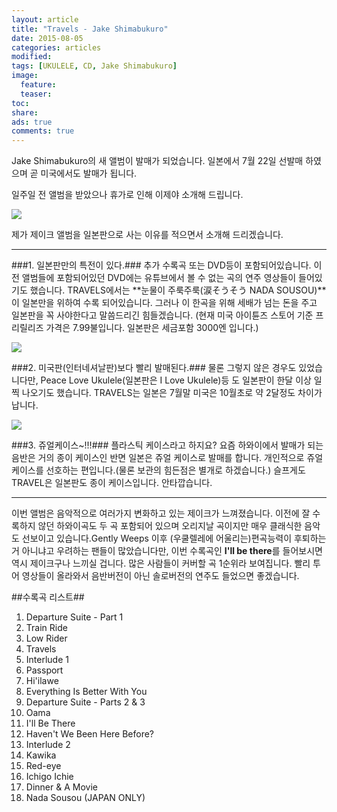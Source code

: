 ```yaml
---
layout: article
title: "Travels - Jake Shimabukuro"
date: 2015-08-05
categories: articles
modified: 
tags: [UKULELE, CD, Jake Shimabukuro]
image:
  feature:
  teaser: 
toc: 
share: 
ads: true
comments: true
---
```

Jake Shimabukuro의 새 앨범이 발매가 되었습니다. 일본에서 7월 22일 선발매 하였으며 곧 미국에서도 발매가 됩니다.

일주일 전 앨범을 받았으나 휴가로 인해 이제야 소개해 드립니다.

<img src="https://lh3.googleusercontent.com/-oBrzx9M_ehw/Vg1CLjBRNQI/AAAAAAAAAWc/oeGCwHraadU/s800-Ic42/JAKE_COVER_TRAVELS.jpg" />

제가 제이크 앨범을 일본판으로 사는 이유를 적으면서 소개해 드리겠습니다.

---
###1. 일본판만의 특전이 있다.###
추가 수록곡 또는 DVD등이 포함되어있습니다.
이 전 앨범들에 포함되어있던 DVD에는 유튜브에서 볼 수 없는 곡의 연주 영상들이 들어있기도 했습니다.
TRAVELS에서는 **눈물이 주룩주룩(涙そうそう NADA SOUSOU)**이 일본만을 위하여 수록 되어있습니다.
그러나 이 한곡을 위해 세배가 넘는 돈을 주고 일본판을 꼭 사야한다고 말씀드리긴 힘들겠습니다.
(현재 미국 아이튠즈 스토어 기준 프리릴리즈 가격은 7.99불입니다. 일본판은 세금포함 3000엔 입니다.)

<img src="https://lh3.googleusercontent.com/-2yoSj7Kt6CU/Vg1CLzjvxtI/AAAAAAAAAWg/fPfuNntF7H8/s800-Ic42/IMG_7985.jpg" />

###2. 미국판(인터네셔날판)보다 빨리 발매된다.###
물론 그렇지 않은 경우도 있었습니다만, Peace Love Ukulele(일본판은 I Love Ukulele)등 도 일본판이 한달 이상 일찍 나오기도 했습니다.
TRAVELS는 일본은 7월말 미국은 10월초로 약 2달정도 차이가 납니다.

<img src="https://lh3.googleusercontent.com/-GT52Y_mYAVI/Vg1CL6j9NII/AAAAAAAAAWY/PfFTJnEw-TM/s800-Ic42/IMG_7987.jpg" />

###3. 쥬얼케이스~!!!###
플라스틱 케이스라고 하지요? 요즘 하와이에서 발매가 되는 음반은 거의 종이 케이스인 반면 일본은 쥬얼 케이스로 발매를 합니다.
개인적으로 쥬얼케이스를 선호하는 편입니다.(물론 보관의 힘든점은 별개로 하겠습니다.)
슬프게도 TRAVEL은 일본판도 종이 케이스입니다. 안타깝습니다.

---
이번 앨범은 음악적으로 여러가지 변화하고 있는 제이크가 느껴졌습니다. 이전에 잘 수록하지 않던 하와이곡도 두 곡 포함되어 있으며 오리지날 곡이지만 매우 클래식한 음악도 선보이고 있습니다.Gently Weeps 이후 (우쿨렐레에 어울리는)편곡능력이 후퇴하는거 아니냐고 우려하는 팬들이 많았습니다만, 이번 수록곡인 **I'll be there**를 들어보시면 역시 제이크구나 느끼실 겁니다. 많은 사람들이 커버할 곡 1순위라 보여집니다. 빨리 투어 영상들이 올라와서 음반버전이 아닌 솔로버전의 연주도 들었으면 좋겠습니다.



##수록곡 리스트##
1. Departure Suite - Part 1     
2. Train Ride
3. Low Rider
4. Travels
5. Interlude 1
6. Passport
7. Hi'ilawe
8. Everything Is Better With You
9. Departure Suite - Parts 2 & 3
10. Oama
11. I'll Be There
12. Haven't We Been Here Before?
13. Interlude 2
14. Kawika
15. Red-eye
16. Ichigo Ichie
17. Dinner & A Movie
18. Nada Sousou (JAPAN ONLY)
